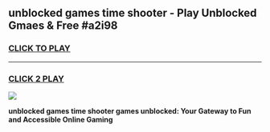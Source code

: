 
## unblocked games time shooter - Play Unblocked Gmaes & Free #a2i98
<h3>
<a href="https://news.freeplayer.one?title=unblocked_games_time_shooter&ref=03M">CLICK TO PLAY</a></h3>
<hr>

<h3>
<a href="https://news.freeplayer.one?title=unblocked_games_time_shooter&ref=03M">CLICK 2 PLAY</a>
  
</h3>

<a href="https://news.freeplayer.one?title=unblocked_games_time_shooter&ref=03M"><img src="https://clearcache.store/games.png"></a>


**unblocked games time shooter games unblocked: Your Gateway to Fun and Accessible Online Gaming**
